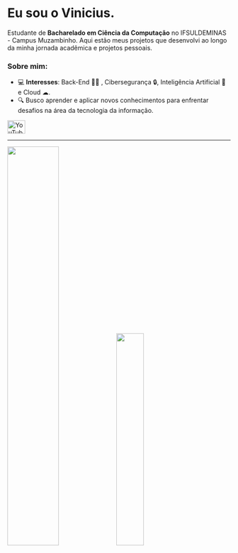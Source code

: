 # Eu sou o Vinicius.

Estudante de **Bacharelado em Ciência da Computação** no IFSULDEMINAS - Campus Muzambinho. Aqui estão meus projetos que desenvolvi ao longo da minha jornada acadêmica e projetos pessoais.

### Sobre mim:
- 💻 **Interesses**: Back-End 👨‍💻 , Cibersegurança 🔒, Inteligência Artificial 🤖 e Cloud ☁.
- 🔍 Busco aprender e aplicar novos conhecimentos para enfrentar desafios na área da tecnologia da informação.

<p>
  <a href="https://youtube.com/@viniciuslima384f?si=t1pY2vIhrUSQbm5N" target="blank">
    <img
      align="center"
      src="https://raw.githubusercontent.com/rahuldkjain/github-profile-readme-generator/master/src/images/icons/Social/youtube.svg"
      alt="YouTube"
      height="30"
      width="40"
    />
  </a>
</p>

---

<div align="left">
  <img src="https://github-readme-stats.vercel.app/api?username=ViniciusH97&show_icons=true&theme=dark" width="48%" />
  <img src="https://github-readme-stats.vercel.app/api/top-langs?username=viniciush97&show_icons=true&locale=en&layout=compact&theme=dark" width="35%" />
</div>
